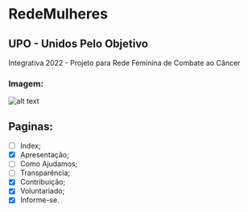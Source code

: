 # RedeMulheres
## UPO - Unidos Pelo Objetivo
Integrativa 2022 - Projeto para Rede Feminina de Combate ao Câncer 

### Imagem:
![alt text](https://i.imgur.com/EnlzApk.png)

## Paginas:

- [ ] Index;
- [x] Apresentação;
- [ ] Como Ajudamos;
- [ ] Transparência;
- [x] Contribuição;
- [x] Voluntariado;
- [x] Informe-se.
